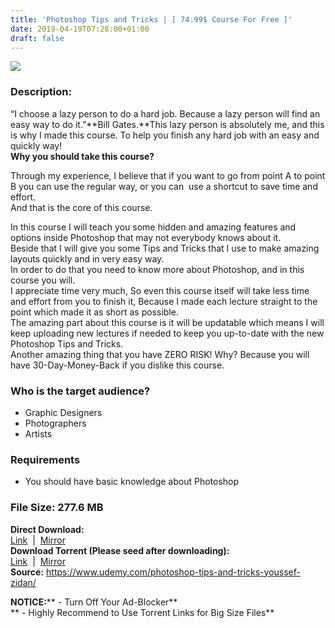 ```yaml
---
title: 'Photoshop Tips and Tricks | [ 74.99$ Course For Free ]'
date: 2019-04-19T07:28:00+01:00
draft: false
---
```


  

**[![](https://3.bp.blogspot.com/-_sfYx42wfyo/XLlp20h8SWI/AAAAAAAAB0g/CnziXQbi1FMjs2ic3tUjeBJKFWTyT-SmQCLcBGAs/s640/Photoshop-Tips-and-Tricks.jpg)](https://3.bp.blogspot.com/-_sfYx42wfyo/XLlp20h8SWI/AAAAAAAAB0g/CnziXQbi1FMjs2ic3tUjeBJKFWTyT-SmQCLcBGAs/s1600/Photoshop-Tips-and-Tricks.jpg)**

  
  

### Description:

“I choose a lazy person to do a hard job. Because a lazy person will find an easy way to do it.”**Bill Gates.**This lazy person is absolutely me, and this is why I made this course. To help you finish any hard job with an easy and quickly way!  
**Why you should take this course?**  

Through my experience, I believe that if you want to go from point A to point B you can use the regular way, or you can  use a shortcut to save time and effort.  
And that is the core of this course.  

In this course I will teach you some hidden and amazing features and options inside Photoshop that may not everybody knows about it.  
Beside that I will give you some Tips and Tricks that I use to make amazing layouts quickly and in very easy way.  
In order to do that you need to know more about Photoshop, and in this course you will.  
I appreciate time very much, So even this course itself will take less time and effort from you to finish it, Because I made each lecture straight to the point which made it as short as possible.  
The amazing part about this course is it will be updatable which means I will keep uploading new lectures if needed to keep you up-to-date with the new Photoshop Tips and Tricks.  
Another amazing thing that you have ZERO RISK! Why? Because you will have 30-Day-Money-Back if you dislike this course.  

### Who is the target audience?

*   Graphic Designers
*   Photographers
*   Artists

### Requirements

*   You should have basic knowledge about Photoshop

### File Size: 277.6 MB

**Direct Download:**  
[Link](https://oko.sh/PhotoshopTipslink1)  |  [Mirror](https://oko.sh/PhotoshopTipslink2)   
**Download Torrent (Please seed after downloading):**  
[Link](https://oko.sh/PhotoshopTipstorrent1)  |  [Mirror](https://oko.sh/PhotoshopTipstorrent2)  
**Source:** https://www.udemy.com/photoshop-tips-and-tricks-youssef-zidan/  

**NOTICE:**** - Turn Off Your Ad-Blocker**  
** - Highly Recommend to Use Torrent Links for Big Size Files**